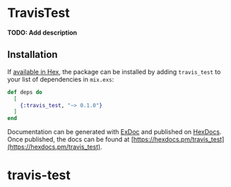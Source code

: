 # TravisTest

**TODO: Add description**

## Installation

If [available in Hex](https://hex.pm/docs/publish), the package can be installed
by adding `travis_test` to your list of dependencies in `mix.exs`:

```elixir
def deps do
  [
    {:travis_test, "~> 0.1.0"}
  ]
end
```

Documentation can be generated with [ExDoc](https://github.com/elixir-lang/ex_doc)
and published on [HexDocs](https://hexdocs.pm). Once published, the docs can
be found at [https://hexdocs.pm/travis_test](https://hexdocs.pm/travis_test).

# travis-test
